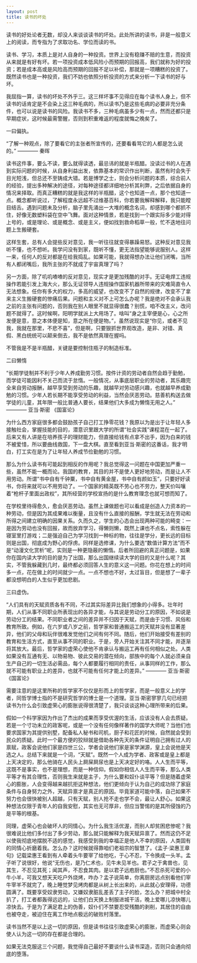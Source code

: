 ```yaml
---
layout: post
title: 读书的坏处
---
```


读书的好处论者无数，却没人来谈谈读书的坏处。此处所讲的读书，非是一般意义上的阅读，而专指为了求取功名、学位而读的书。

<!--excerpt-->

读书、学习，本质上是对人自身的一种投资。世界上没有稳赚不赔的生意，而投资从来就是有好有坏。若一项投资成本低风险小而预期的回报高，我们就称为好的投资；若是成本高或是风险高而预期的回报不足以补偿，那就是一项糟糕的投资了。既然读书也是一种投资，我们不妨也依照分析投资的方式来分析一下读书的好与坏。

我屈指一算，读书的坏处不外乎三。这三样坏事不见得应在每个读书人身上，但不读书的话肯定是不会染上这三种毛病的，所以读书乃是这些毛病的必要非充分条件，也可以说是读书的风险。我读书不多，三种毛病虽多少有一点，然而还都只是早期症状，这时候最需警醒，否则到积重难返的程度就悔之晚矣了。

一曰偏执。

“了解一种观点，除了要看它的主张者所宣传的，还要看看骂它的人都是怎么说的。” ———— 秦晖

读书这件事，要么不读，要么就得读透，最忌讳的就是半瓶醋。没读过书的人在遇到实际问题的时候，从自身利益出发，依靠基本的常识作出判断，虽然有时会失于目光短浅，但总还不至铸成大错。若是博学之士，则会分析问题的本质，综合前人的经验，提出多种解决的途径，对每种途径都详细地分析其利弊，之后依据自身的情况来择取。而真正糟糕的就是我这样的半瓶醋，这个也知道一点，那个也知道一点。概念都听说过，了解程度永远超不过维基百科，你若要我解释解释，我只能瞠目结舌。遇到问题未及分析，脑子里先涌出一大堆的概念名词，却感到哪个都抓不住，好像无数塑料袋在空中飞舞。面对这种情景，若是找到一个跟实际多少能对得上号的，或是理论、或是概念、或是主义，便如找到救命稻草一般，忙不迭地往问题上生搬硬套。

这样生套，总有人会提些反对意见，我一听往往就变得暴躁易怒。这种反对意见我听不懂，也不想听。我学问没有到家，既听不懂，更无法指望能够说服别人。这样一来，任何人的反对都是在给我捣乱。如果可能，我就得想办法让他们闭嘴，当所有人都闭嘴后，我所主张的不就成了宇宙真理了吗？

另一方面，除了叽叽喳喳的反对意见，现实才是更加残酷的对手。无证电焊工违规操作若能引发上海大火，那么无证领导人违规操作国家机器所带来的灾难简直令人无法想象。任你有多大的权力，多高的威望，也改变不了自然的规律，改变不了拿来主义生搬硬套的惨痛后果。问题和主义对不上可怎么办呢？我是绝对不会承认我之前的主张有问题的，否则我在别人眼里不就显得很蠢？别慌，咱不改主义，改问题不就得了。这时候啊，阳明学就派上大用场了。啥叫“身之主宰便是心，心之所发便是意，意之本体便是知，意之所在便是物。”，虽然说现实是“你见，或者不见我，我就在那里，不悲不喜”，但是啊，只要狠抓世界观改造，是非、对错、真假、黑白统统可以颠来倒去，我不是依然真理在握吗。

不管我是不是半瓶醋，关键是要控制住瓶子的制造标准。

二曰懒惰

“长期学徒制并不利于少年人养成勤劳习惯。按件计资的劳动者自然会趋于勤勉，而学徒可能因利不关己而流于怠惰。一般情况，从事底层职业的劳动者，其乐趣完全来自劳动报酬，越早享受到劳动的乐趣，就越早对劳动感兴趣，也就越早养成勤勉的习惯。少年人若长期不能享受劳动的利益，当然会厌恶劳动。慈善机构送去做学徒的儿童，其年限一般比普通人要长，结果他们大多成为懒惰无用之人。”  ———— 亚当·斯密 《国富论》

为什么西方家庭很多都会鼓励孩子自己打工挣零花钱？我原以为是出于让年轻人多接触社会，掌握技能的目的，潜意识里跟大学的所谓“社会实践”课程混在一起了。后来又有人讲是在培养孩子的理财能力，但直接给钱有点拿不出手，因为白来的钱不被爱惜，所以要曲线救国，下一盘大棋。直至看到亚当·斯密的这番话，我才明白，打工实在是为了让年轻人养成节俭勤勉的习惯。

那么为什么读书有可能起到相反的作用呢？我总觉得这一问题在中国更加严重一些，虽然不能一概而论。我国的教育，其目的并不是使人更好地劳动，而是让人不用劳动。所谓“书中自有千钟粟，书中自有黄金屋，书中自有颜如玉”，只要好好读书，你将来就可以不用劳动了。一个国家的精英既不劳心也不劳力，整天价叫嚷着“枪杆子里面出政权”，其所经营的学校宣扬的是什么教育理念也就可想而知了。

在学校里待得愈久，愈会厌恶劳动。虽然上课做题也可以看成是创造人力资本的一种劳动，但是因为其成果难以衡量，且没有什么直接的报酬，学生就无法在劳动和所得之间建立明确的因果关系。久而久之，学生的心态会出现两种可能的畸变：一是因为劳动也没有回报，故而放弃学习，得懒则懒，既然上课也不点名，索性躲在寝室里打游戏；二是强迫自己为学习找到一种标的物，往往是学分，更长远的目标则是出国，彻底成为野心的俘虏。同样是选修课，为什么要选“数值计算方法”而不是“动漫文化赏析”呢，实则是一种更隐蔽的懒惰。后者所回避的真正问题是，如果你在国内读大学的目的是为了出国，那么出国继续读大学的目的又是什么呢？其实，不管我躲藏到几时，最终都必须回答人生的意义这一问题。你花在想上的时间多一点，花在做上的时间就少一点。一点不想也不好，太过盲目，但是想了一辈子都没想明白的人生似乎更加悲剧。

三曰虚伪。

“人们具有的天赋资质各有不同，不过其实际差异比我们想象的小得多。壮年时期，人们从事不同职业所表现出的各异才能，与其说是劳动分工的原因，不如说是劳动分工的结果。不同职业者之间的差异并不归因于天赋，而是由于习惯、风俗和教育所致。例如，在六岁或八岁之前，哲学家和普通搬运工的天赋并没有显著差异，他们的父母和玩伴很难发觉他们之间有何不同。随后，他们开始接受有差别的教育和生活方式，直至从事不同的职业。于是，旁人开始关注其不同才能，并逐渐将其放大。最后，哲学家的虚荣心使他不肯承认与搬运工再有任何相似之处。人类如果没有互通有无、以物易物、彼此交易的潜在倾向，部族中的每个人就必须亲自生产自己的一切生活必需品，每个人都要履行相同的责任，从事同样的工作，那么就不可能有职业上的差异，也就不可能有任何才能上的差异。”  ———— 亚当·斯密 《国富论》

需要注意的是这里所称的哲学家不仅仅是形而上的哲学家，而是一般意义上的学者，同哲学博士指的不是研究哲学的博士是一个道理。亚当·斯密寥寥几句已经把读书为什么会引致虚荣心的膨胀说得很清楚了，我只谈谈这种心理所带来的后果。

假如一个科学家因为作出了杰出的成果而享受优渥的生活，应该没有人会去质疑。若是一个寸功未立的政客呢，或是一个没有任何像样著作的国学大师呢？当他们也要求国家为其提供别墅，配备私人秘书和司机，厨子和花匠的时候，自然就会受到民众的质疑。此时一个最方便的狡辩就是借助各种先天的条件证明自己拥有过人的禀赋，政客会说他们家是四世三公，学者会说他们家是家学渊源，皇上会说他是天选之人。总结下来就是一个词，“天赋”。既然一个人成为学者、政客或是皇上都是上天决定的，那么他骑在人民头上屙屎屙尿也是上天决定好的咯。人人生而平等，这既不是事实，也不是理想，而是一种信仰。假如你相信人人生而平等，那么人类平等才有其合理性，否则我生来就是主子，为什么要和奴仆谈平等？但是随着虚荣心的膨胀，人会变得越来越抗拒这种想法，他们更倾向于认为自己的成功除了家庭条件与自身努力之外，天赋异禀才是真正的原因。毕竟家道可能中落，自己如果不努力也会很快被别人超越，只有天赋，别人抢不走也学不会，最让人舒心。如果这种想法仅限于青年人的自我安慰，其实也无可厚非，但应当警惕的是其所侵蚀的乃是平等的根基。

同理，虚荣心也会破坏人的同情心。为什么我生活优渥，而别人却贫困悲惨呢？我很难说比他们多付出了多少劳动，那么就只能解释为我天赋异禀了。然而这仍不足以使我彻底地摆脱不适的感觉，我感受到我的幸福正是他人不幸的原因，人类固有的同情心折磨着我。怎么办？这时候就得靠咱们老祖宗的智慧了。《孟子·梁惠王章句》记载梁惠王看到有人牵着头牛要宰了给他吃，于心不忍，下令换成一头羊。孟子听了说很好，他说“无伤也，是乃仁术也，见牛未见羊也。君子之于禽兽也，见其生，不忍见其死；闻其声，不忍食其肉。是以君子远庖厨也。”不忍杀死可爱的小牛小羊，可我又想天天吃户外烧烤，咋办？孟子说简单，你离厨房远点别看他们宰牛宰羊不就完了，晚上睡觉梦见烤肉都是从树上长出来的，从此就心安理得，功德圆满了。既要享受奴隶劳动，又嫌奴隶脏乱差丢了主子的脸，怎么办？把城中村全扒了，打工者都轰得远远的，让他们白天换上制服进城干活，晚上爱哪儿凉快哪儿凉快去。于是为了满足君上的伪善，奴仆们不禁要忍受残酷的剥削，其居住的自由也被夺走，被迫住在离工作地点极远的破败村落里。

读书当然不是以上这一切的原因，但是读书往往引致虚荣心的膨胀，而虚荣心则会使人认为这一切的存在都是合理的。

如果无法克服这三个问题，我觉得自己最好不要谈什么读书深造，否则只会通向彻底的堕落。
